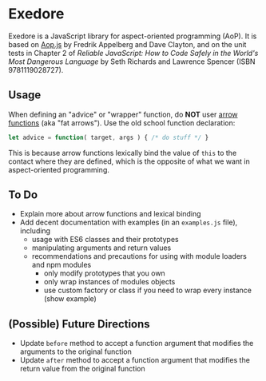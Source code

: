 # Exedore

Exedore is a JavaScript library for aspect-oriented programming (AoP). It is based on [Aop.js][1] by Fredrik Appelberg and Dave Clayton, and on the unit tests in Chapter 2 of _Reliable JavaScript: How to Code Safely in the World's Most Dangerous Language_ by Seth Richards and Lawrence Spencer (ISBN 9781119028727).

[1]: https://github.com/davedx/aop

## Usage

When defining an "advice" or "wrapper" function, do **NOT** user [arrow functions][2] (aka "fat arrows"). Use the old school function declaration:

```javascript
let advice = function( target, args ) { /* do stuff */ }
```

This is because arrow functions lexically bind the value of `this` to the contact where they are defined, which is the opposite of what we want in aspect-oriented programming.

[2]: https://developer.mozilla.org/en-US/docs/Web/JavaScript/Reference/Functions/Arrow_functions

## To Do

- Explain more about arrow functions and lexical binding
- Add decent documentation with examples (in an `examples.js` file), including 
    - usage with ES6 classes and their prototypes
    - manipulating arguments and return values
    - recommendations and precautions for using with module loaders and npm modules
        - only modify prototypes that you own
        - only wrap instances of modules objects
        - use custom factory or class if you need to wrap every instance (show example) 

## (Possible) Future Directions

- Update `before` method to accept a function argument that modifies the arguments to the original function
- Update `after` method to accept a function argument that modifies the return value from the original function
